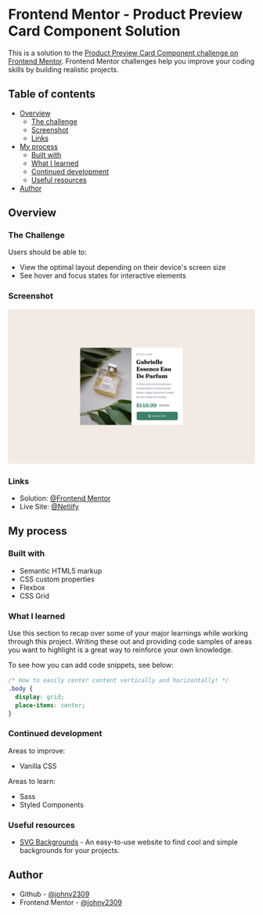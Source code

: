 # Frontend Mentor - Product Preview Card Component Solution

This is a solution to the [Product Preview Card Component challenge on Frontend Mentor](https://www.frontendmentor.io/challenges/product-preview-card-component-GO7UmttRfa). Frontend Mentor challenges help you improve your coding skills by building realistic projects.

## Table of contents

- [Overview](#overview)
  - [The challenge](#the-challenge)
  - [Screenshot](#screenshot)
  - [Links](#links)
- [My process](#my-process)
  - [Built with](#built-with)
  - [What I learned](#what-i-learned)
  - [Continued development](#continued-development)
  - [Useful resources](#useful-resources)
- [Author](#author)

## Overview

### The Challenge

Users should be able to:

- View the optimal layout depending on their device's screen size
- See hover and focus states for interactive elements

### Screenshot

![](./images/solution.png)

### Links

- Solution: [@Frontend Mentor](https://www.frontendmentor.io/solutions/product-prewiew-card-component-with-semantic-html-and-vanilla-css-wREfCKmiyt#comment-63361992aa2414684e90ebea)
- Live Site: [@Netlify](https://johnv2309-product-preview-challenge.netlify.app/)

## My process

### Built with

- Semantic HTML5 markup
- CSS custom properties
- Flexbox
- CSS Grid

### What I learned

Use this section to recap over some of your major learnings while working through this project. Writing these out and providing code samples of areas you want to highlight is a great way to reinforce your own knowledge.

To see how you can add code snippets, see below:

```css
/* How to easily center content vertically and horizontally! */
.body {
  display: grid;
  place-items: center;
}
```

### Continued development

Areas to improve:

- Vanilla CSS

Areas to learn:

- Sass
- Styled Components

### Useful resources

- [SVG Backgrounds](https://www.svgbackgrounds.com/) - An easy-to-use website to find cool and simple backgrounds for your projects.

## Author

- Github - [@johnv2309](https://github.com/johnv2309)
- Frontend Mentor - [@johnv2309](https://www.frontendmentor.io/profile/johnv2309)
